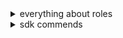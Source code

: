 <details><summary>everything about roles</summary>
<p>
  * https://cloud.google.com/iam/docs/understanding-roles
</p>
</details>

<details><summary>sdk commends</summary>
<p>

- login into GCP selecting user from browser
```bash
gcloud auth
```
- login into GCP using user
```bash 
gcloud auth login ACCOUNT
```
- login into GCP using service account
```bash
gcloud auth activate-service-account "emed-step-admin-serviceaccount@emed-step-admin.iam.gserviceaccount.com" --key-file=emed-step-admin-c50d02e46a7d.json
```
</p>
</details>
